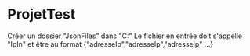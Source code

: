 # ProjetTest
 
Créer un dossier "JsonFiles" dans "C:\"
Le fichier en entrée doit s'appelle "IpIn" et être au format {"adresseIp","adresseIp","adresseIp" ...} 
